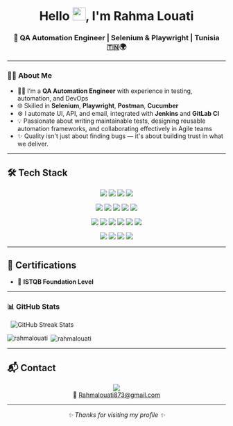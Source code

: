<h1 align="center"> Hello <img src="https://raw.githubusercontent.com/MartinHeinz/MartinHeinz/master/wave.gif" width="30px">, I'm Rahma Louati</h1>

<h3 align="center"> 🚀 QA Automation Engineer | Selenium & Playwright | Tunisia 🇹🇳🌍</h3>

---
### 💁‍♀️ About Me

- 👩‍💻 I’m a **QA Automation Engineer** with experience in testing, automation, and DevOps
- 🌐 Skilled in **Selenium**, **Playwright**, **Postman**, **Cucumber**
- ⚙️ I automate UI, API, and email, integrated with **Jenkins** and **GitLab CI**
- 💡 Passionate about writing maintainable tests, designing reusable automation frameworks, and collaborating effectively in Agile teams
- ✨ Quality isn't just about finding bugs — it's about building trust in what we deliver.

---

## 🛠️ Tech Stack 
<p align="center">
  <img src="https://img.shields.io/badge/Testing-Playwright-informational?style=flat-square&logo=playwright"/>
  <img src="https://img.shields.io/badge/-Selenium-43B02A?style=flat-square&logo=selenium"/>
  <img src="https://img.shields.io/badge/-Cypress-17202C?style=flat-square&logo=cypress"/>
  <img src="https://img.shields.io/badge/-Postman-FF6C37?style=flat-square&logo=postman"/>
</p>

<p align="center">
  <img src="https://img.shields.io/badge/Languages-Python-blue?style=flat-square&logo=python"/>
  <img src="https://img.shields.io/badge/-JavaScript-F7DF1E?style=flat-square&logo=javascript&logoColor=black"/>
  <img src="https://img.shields.io/badge/-TypeScript-3178C6?style=flat-square&logo=typescript"/>
  <img src="https://img.shields.io/badge/-Java-007396?style=flat-square&logo=java"/>
  <img src="https://img.shields.io/badge/-SQL-4479A1?style=flat-square&logo=mysql"/>
</p>

<p align="center">
  <img src="https://img.shields.io/badge/Tools-Git-F05032?style=flat-square&logo=git"/>
  <img src="https://img.shields.io/badge/-GitHub-181717?style=flat-square&logo=github"/>
  <img src="https://img.shields.io/badge/-Azure_DevOps-0078D7?style=flat-square&logo=azuredevops"/>
  <img src="https://img.shields.io/badge/-Jira-0052CC?style=flat-square&logo=jira"/>
  <img src="https://img.shields.io/badge/-Jenkins-D24939?style=flat-square&logo=jenkins"/>
  <img src="https://img.shields.io/badge/-VS_Code-007ACC?style=flat-square&logo=visualstudiocode"/>
</p>

<p align="center">
  <img src="https://img.shields.io/badge/Methods-Agile-FCA121?style=flat-square"/>
  <img src="https://img.shields.io/badge/-BDD-FF4081?style=flat-square"/>
  <img src="https://img.shields.io/badge/-CI/CD-4CAF50?style=flat-square&logo=gitlab"/>
  <img src="https://img.shields.io/badge/-Page_Object_Model-607D8B?style=flat-square"/>
</p>


---
## 📜 Certifications

- 🏅 **ISTQB Foundation Level**

---


### 📊 GitHub Stats



<p align="center">

&nbsp; <img src="https://github-readme-streak-stats.herokuapp.com/?user=rahma-louati\&theme=default" alt="GitHub Streak Stats"/>

</p>

</p>

<p><img align="left" src="https://github-readme-stats.vercel.app/api/top-langs?username=rahma-louati&show_icons=true&locale=en&layout=compact" alt="rahmalouati" /></p>

<p>&nbsp;<img align="center" src="https://github-readme-stats.vercel.app/api?username=rahma-louati&show_icons=true&locale=en" alt="rahmalouati" /></p>

<p>


---


## 📬 Contact

<p align="center">
  <a href="https://www.linkedin.com/in/rahma-louati/">
    <img src="https://img.shields.io/badge/LinkedIn-RahmaLouati-blue?style=flat&logo=linkedin">
  </a>
  <br/>
  📩 <a href="mailto:Rahmalouati873@gmail.com">Rahmalouati873@gmail.com</a>
</p>

---

<p align="center">
  <em>✨ Thanks for visiting my profile ✨</em>
</p>





